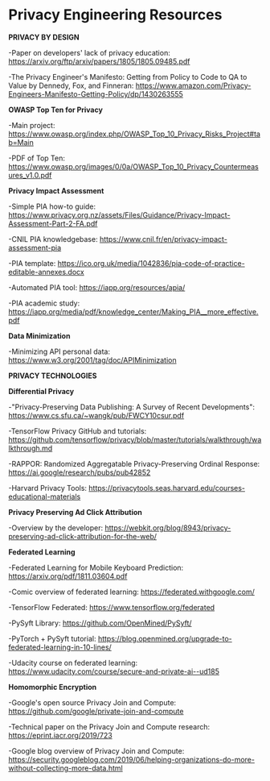 # Privacy Engineering Resources


**PRIVACY BY DESIGN**

-Paper on developers' lack of privacy education: https://arxiv.org/ftp/arxiv/papers/1805/1805.09485.pdf

-The Privacy Engineer's Manifesto: Getting from Policy to Code to QA to Value by Dennedy, Fox, and Finneran: https://www.amazon.com/Privacy-Engineers-Manifesto-Getting-Policy/dp/1430263555

**OWASP Top Ten for Privacy**

-Main project: https://www.owasp.org/index.php/OWASP_Top_10_Privacy_Risks_Project#tab=Main

-PDF of Top Ten: https://www.owasp.org/images/0/0a/OWASP_Top_10_Privacy_Countermeasures_v1.0.pdf

**Privacy Impact Assessment**

-Simple PIA how-to guide: https://www.privacy.org.nz/assets/Files/Guidance/Privacy-Impact-Assessment-Part-2-FA.pdf

-CNIL PIA knowledgebase: https://www.cnil.fr/en/privacy-impact-assessment-pia

-PIA template: https://ico.org.uk/media/1042836/pia-code-of-practice-editable-annexes.docx

-Automated PIA tool: https://iapp.org/resources/apia/

-PIA academic study: https://iapp.org/media/pdf/knowledge_center/Making_PIA__more_effective.pdf

**Data Minimization**

-Minimizing API personal data: https://www.w3.org/2001/tag/doc/APIMinimization


**PRIVACY TECHNOLOGIES**

**Differential Privacy**

-"Privacy-Preserving Data Publishing: A Survey of
Recent Developments": https://www.cs.sfu.ca/~wangk/pub/FWCY10csur.pdf

-TensorFlow Privacy GitHub and tutorials: https://github.com/tensorflow/privacy/blob/master/tutorials/walkthrough/walkthrough.md

-RAPPOR: Randomized Aggregatable Privacy-Preserving Ordinal Response: https://ai.google/research/pubs/pub42852

-Harvard Privacy Tools: https://privacytools.seas.harvard.edu/courses-educational-materials

**Privacy Preserving Ad Click Attribution**

-Overview by the developer: https://webkit.org/blog/8943/privacy-preserving-ad-click-attribution-for-the-web/

**Federated Learning**

-Federated Learning for Mobile Keyboard Prediction: https://arxiv.org/pdf/1811.03604.pdf

-Comic overview of federated learning: https://federated.withgoogle.com/

-TensorFlow Federated: https://www.tensorflow.org/federated

-PySyft Library: https://github.com/OpenMined/PySyft/

-PyTorch + PySyft tutorial: https://blog.openmined.org/upgrade-to-federated-learning-in-10-lines/

-Udacity course on federated learning: https://www.udacity.com/course/secure-and-private-ai--ud185

**Homomorphic Encryption**

-Google's open source Privacy Join and Compute: https://github.com/google/private-join-and-compute

-Technical paper on the Privacy Join and Compute research: https://eprint.iacr.org/2019/723

-Google blog overview of Privacy Join and Compute: https://security.googleblog.com/2019/06/helping-organizations-do-more-without-collecting-more-data.html

